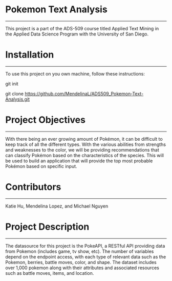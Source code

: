 # Pokemon Text Analysis
____________________________________________________________________________________________________________
This project is a part of the ADS-509 course titled Applied Text Mining in the Applied Data Science Program with the University of San Diego.
# Installation
__________________________________________________________________________________________________________________
To use this project on you own machine, follow these instructions:

git init

git clone https://github.com/MendelinaL/ADS509_Pokemon-Text-Analysis.git
# Project Objectives
_____________________________________________________________________________________________________________
With there being an ever growing amount of Pokémon, it can be difficult to keep track of all the different types. With the various abilities from strengths and weaknesses to the color, we will be providing recommendations that can classify Pokémon based on the characteristics of the species. This will be used to build an application that will provide the top most probable Pokémon based on specific input.
# Contributors
_______________________________________________________________________________________________________________
Katie Hu, Mendelina Lopez, and Michael Nguyen
# Project Description
__________________________________________________________________________________________________________________
The datasource for this project is the PokeAPI, a RESTful API providing data from Pokemon (includes game, tv show, etc). The number of variables depend on the endpoint access, with each type of relevant data such as the Pokemon, berries, battle moves, color, and shape. The dataset includes over 1,000 pokemon along with their attributes and associated resources such as battle moves, items, and location.
